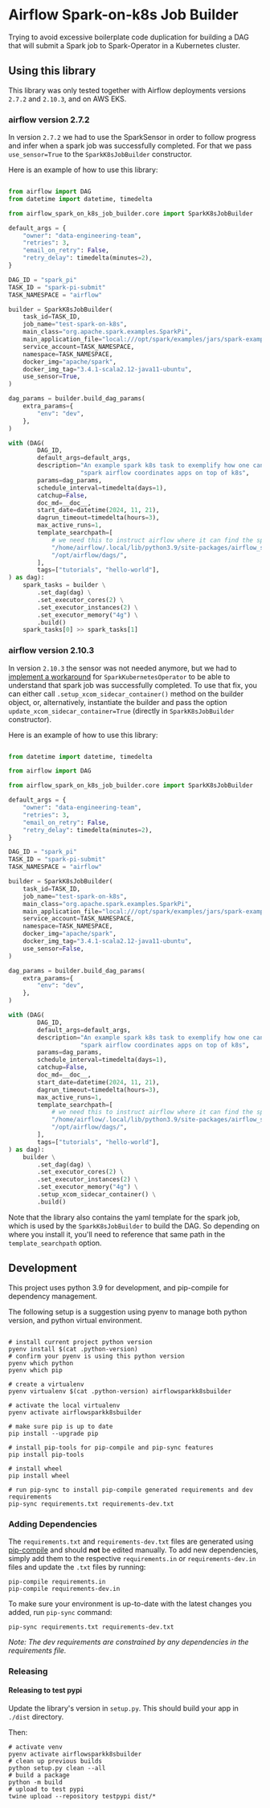 
# Airflow Spark-on-k8s Job Builder

Trying to avoid excessive boilerplate code duplication for building a DAG that will submit a Spark job to Spark-Operator in a Kubernetes cluster.

## Using this library

This library was only tested together with Airflow deployments versions `2.7.2` and `2.10.3`, and on AWS EKS. 

### airflow version 2.7.2
In version `2.7.2` we had to use the SparkSensor in order to follow progress and infer when a spark job was successfully completed. For that we pass `use_sensor=True` to the `SparkK8sJobBuilder` constructor.

Here is an example of how to use this library:
```python

from airflow import DAG
from datetime import datetime, timedelta

from airflow_spark_on_k8s_job_builder.core import SparkK8sJobBuilder

default_args = {
    "owner": "data-engineering-team",
    "retries": 3,
    "email_on_retry": False,
    "retry_delay": timedelta(minutes=2),
}

DAG_ID = "spark_pi"
TASK_ID = "spark-pi-submit"
TASK_NAMESPACE = "airflow"

builder = SparkK8sJobBuilder(
    task_id=TASK_ID,
    job_name="test-spark-on-k8s",
    main_class="org.apache.spark.examples.SparkPi",
    main_application_file="local:///opt/spark/examples/jars/spark-examples_2.12-3.4.1.jar",
    service_account=TASK_NAMESPACE,
    namespace=TASK_NAMESPACE,
    docker_img="apache/spark",
    docker_img_tag="3.4.1-scala2.12-java11-ubuntu",
    use_sensor=True,
)

dag_params = builder.build_dag_params(
    extra_params={
        "env": "dev",
    },
)

with (DAG(
        DAG_ID,
        default_args=default_args,
        description="An example spark k8s task to exemplify how one can build "
                    "spark airflow coordinates apps on top of k8s",
        params=dag_params,
        schedule_interval=timedelta(days=1),
        catchup=False,
        doc_md=__doc__,
        start_date=datetime(2024, 11, 21),
        dagrun_timeout=timedelta(hours=3),
        max_active_runs=1,
        template_searchpath=[
            # we need this to instruct airflow where it can find the spark yaml file
            "/home/airflow/.local/lib/python3.9/site-packages/airflow_spark_on_k8s_job_builder/",
            "/opt/airflow/dags/",
        ],
        tags=["tutorials", "hello-world"],
) as dag):
    spark_tasks = builder \
        .set_dag(dag) \
        .set_executor_cores(2) \
        .set_executor_instances(2) \
        .set_executor_memory("4g") \
        .build()
    spark_tasks[0] >> spark_tasks[1]
```


### airflow version 2.10.3
In version `2.10.3` the sensor was not needed anymore, but we had to [implement a workaround](https://github.com/apache/airflow/issues/39184) for `SparkKubernetesOperator` to be able to understand that spark job was successfully completed.
To use that fix, you can either call `.setup_xcom_sidecar_container()` method on the builder object, or, alternatively, instantiate the builder and pass the option `update_xcom_sidecar_container=True` (directly in `SparkK8sJobBuilder` constructor).

Here is an example of how to use this library:

```python

from datetime import datetime, timedelta

from airflow import DAG

from airflow_spark_on_k8s_job_builder.core import SparkK8sJobBuilder

default_args = {
    "owner": "data-engineering-team",
    "retries": 3,
    "email_on_retry": False,
    "retry_delay": timedelta(minutes=2),
}

DAG_ID = "spark_pi"
TASK_ID = "spark-pi-submit"
TASK_NAMESPACE = "airflow"

builder = SparkK8sJobBuilder(
    task_id=TASK_ID,
    job_name="test-spark-on-k8s",
    main_class="org.apache.spark.examples.SparkPi",
    main_application_file="local:///opt/spark/examples/jars/spark-examples_2.12-3.4.1.jar",
    service_account=TASK_NAMESPACE,
    namespace=TASK_NAMESPACE,
    docker_img="apache/spark",
    docker_img_tag="3.4.1-scala2.12-java11-ubuntu",
    use_sensor=False,
)

dag_params = builder.build_dag_params(
    extra_params={
        "env": "dev",
    },
)

with (DAG(
        DAG_ID,
        default_args=default_args,
        description="An example spark k8s task to exemplify how one can build "
                    "spark airflow coordinates apps on top of k8s",
        params=dag_params,
        schedule_interval=timedelta(days=1),
        catchup=False,
        doc_md=__doc__,
        start_date=datetime(2024, 11, 21),
        dagrun_timeout=timedelta(hours=3),
        max_active_runs=1,
        template_searchpath=[
            # we need this to instruct airflow where it can find the spark yaml file
            "/home/airflow/.local/lib/python3.9/site-packages/airflow_spark_on_k8s_job_builder/",
            "/opt/airflow/dags/",
        ],
        tags=["tutorials", "hello-world"],
) as dag):
    builder \
        .set_dag(dag) \
        .set_executor_cores(2) \
        .set_executor_instances(2) \
        .set_executor_memory("4g") \
        .setup_xcom_sidecar_container() \
        .build()
```
Note that the library also contains the yaml template for the spark job, which is used by the `SparkK8sJobBuilder` to build the DAG. So depending on where you install it, you'll need to reference that same path in the `template_searchpath` option.


## Development

This project uses python 3.9 for development, and pip-compile for dependency
management.

The following setup is a suggestion using pyenv to manage both python version,
and python virtual environment.

```shell

# install current project python version
pyenv install $(cat .python-version)
# confirm your pyenv is using this python version
pyenv which python
pyenv which pip

# create a virtualenv
pyenv virtualenv $(cat .python-version) airflowsparkk8sbuilder

# activate the local virtualenv
pyenv activate airflowsparkk8sbuilder

# make sure pip is up to date
pip install --upgrade pip

# install pip-tools for pip-compile and pip-sync features
pip install pip-tools

# install wheel
pip install wheel

# run pip-sync to install pip-compile generated requirements and dev requirements
pip-sync requirements.txt requirements-dev.txt

```


### Adding Dependencies
The `requirements.txt` and `requirements-dev.txt` files are generated using [pip-compile](https://github.com/jazzband/pip-tools) and should **not** be edited manually. To add new dependencies, simply add them to the respective `requirements.in` or `requirements-dev.in` files and update the `.txt` files by running:

```shell
pip-compile requirements.in
pip-compile requirements-dev.in
```

To make sure your environment is up-to-date with the latest changes you added, run `pip-sync` command:
```shell
pip-sync requirements.txt requirements-dev.txt
```

*Note: The dev requirements are constrained by any dependencies in the requirements file.*

### Releasing

#### Releasing to test pypi

Update the library's version in `setup.py`. This should build your app in `./dist` directory.

Then:
```shell
# activate venv
pyenv activate airflowsparkk8sbuilder
# clean up previous builds
python setup.py clean --all
# build a package
python -m build
# upload to test pypi
twine upload --repository testpypi dist/*
```
